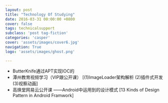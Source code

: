 ```yaml
---
layout: post
title: "Technology Of Studying"
date: 2016-03-31 00:00:00 +0800
cover: false
tags: technicalsupport
subclass: 'post tag-fiction'
categories: 'casper'
cover: 'assets/images/cover6.jpg'
navigation: True
logo: 'assets/images/ghost.png'

---
```


 - ButterKnife通过APT实现IOC的
 - 潭州教育视频学习（VIP跟公开课）
    [(1)ImageLoader架构解析
    (2)插件式开发
    (3)视察动画]
 - 高焕堂网易云公开课
    ——Android中运用到的设计模式
    [13 Kinds of Design Pattern in Android Framwork]